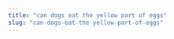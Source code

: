 ```yaml
---
title: "can dogs eat the yellow part of eggs"
slug: "can-dogs-eat-the-yellow-part-of-eggs"
---
```


